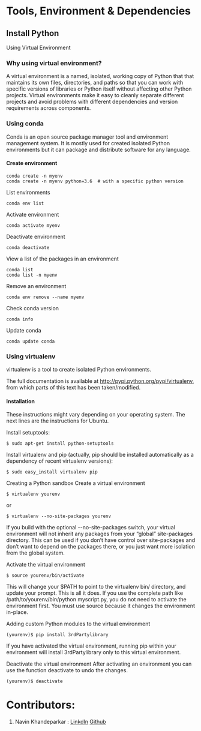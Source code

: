 # Tools, Environment & Dependencies

## Install Python

Using Virtual Environment

### Why using virtual environment?

A virtual environment is a named, isolated, working copy of Python that that maintains its own files, directories, and paths so that you can work with specific versions of libraries or Python itself without affecting other Python projects. Virtual environments make it easy to cleanly separate different projects and avoid problems with different dependencies and version requirements across components.

### Using conda

Conda is an open source package manager tool and environment management system. It is mostly used for created isolated Python environments but it can package and distribute software for any language.

#### Create environment

```
conda create -n myenv
conda create -n myenv python=3.6  # with a specific python version
```

List environments

```
conda env list
```

Activate environment

```
conda activate myenv
```

Deactivate environment

```
conda deactivate
```

View a list of the packages in an environment

```
conda list
conda list -n myenv
```

Remove an environment

```
conda env remove --name myenv
```

Check conda version

```
conda info
```

Update conda

```
conda update conda
```

### Using virtualenv

virtualenv is a tool to create isolated Python environments.

The full documentation is available at http://pypi.python.org/pypi/virtualenv, from which parts of this text has been taken/modified.

#### Installation

These instructions might vary depending on your operating system. The next lines are the instructions for Ubuntu.

Install setuptools:

```
$ sudo apt-get install python-setuptools
```

Install virtualenv and pip (actually, pip should be installed automatically as a dependency of recent virtualenv versions):

```
$ sudo easy_install virtualenv pip
```

Creating a Python sandbox
Create a virtual environment

```
$ virtualenv yourenv
```

or

```
$ virtualenv --no-site-packages yourenv
```

If you build with the optional --no-site-packages switch, your virtual environment will not inherit any packages from your “global” site-packages directory. This can be used if you don’t have control over site-packages and don’t want to depend on the packages there, or you just want more isolation from the global system.

Activate the virtual environment

```
$ source yourenv/bin/activate
```

This will change your $PATH to point to the virtualenv bin/ directory, and update your prompt. This is all it does. If you use the complete path like /path/to/yourenv/bin/python myscript.py, you do not need to activate the environment first. You must use source because it changes the environment in-place.

Adding custom Python modules to the virtual environment

```
(yourenv)$ pip install 3rdPartylibrary
```

If you have activated the virtual environment, running pip within your environment will install 3rdPartylibrary only to this virtual environment.

Deactivate the virtual environment
After activating an environment you can use the function deactivate to undo the changes.

```
(yourenv)$ deactivate
```

# Contributors:

1. Navin Khandeparkar : [LinkdIn](www.linkedin.com/in/navinkhandeparkar) [Github](https://github.com/Navinkhandeparkar)
